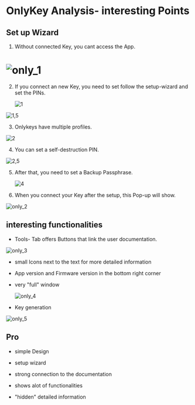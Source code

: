 

# OnlyKey Analysis- interesting Points

## Set up Wizard

1. Without connected Key, you cant access the App.

# ![only_1](/img/only_1.png)

2. If you connect an new Key, you need to set follow the setup-wizard and set the PINs.

   ![1](/home/niklas/git/Nitrokey-GUI/similar_software_analysis/img/1.PNG)

![1,5](/home/niklas/git/Nitrokey-GUI/similar_software_analysis/img/1,5.PNG)

3. Onlykeys have multiple profiles.

![2](/home/niklas/git/Nitrokey-GUI/similar_software_analysis/img/2.PNG)

4. You can set a self-destruction PIN.

![2,5](/home/niklas/git/Nitrokey-GUI/similar_software_analysis/img/3.PNG)

5. After that, you need to set a Backup Passphrase.

   ![4](/home/niklas/git/Nitrokey-GUI/similar_software_analysis/img/4.PNG)

6. When you connect your Key after the setup, this Pop-up will show.

![only_2](/home/niklas/git/Nitrokey-GUI/similar_software_analysis/img/only_2.png)

## interesting functionalities

- Tools- Tab offers Buttons that link the user documentation. 

![only_3](/home/niklas/git/Nitrokey-GUI/similar_software_analysis/img/only_3.png)

- small Icons next to the text for more detailed information

- App version and Firmware version in the bottom right corner

- very "full" window

  ![only_4](/home/niklas/git/Nitrokey-GUI/similar_software_analysis/img/only_4.png)



- Key generation

![only_5](/home/niklas/git/Nitrokey-GUI/similar_software_analysis/img/only_5.png)

## Pro

- simple Design

- setup wizard
- strong connection to the documentation
- shows alot of functionalities
- "hidden" detailed information
